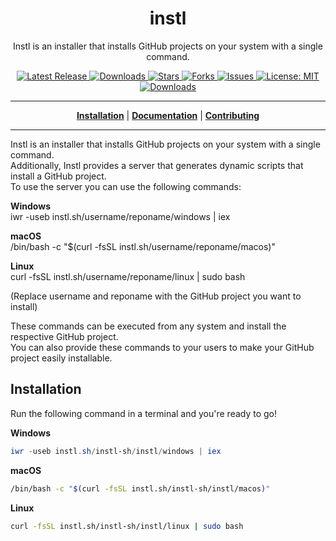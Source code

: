 <h1 align="center">instl</h1>
<p align="center">Instl is an installer that installs GitHub projects on your system with a single command.</p>

<p align="center">

<a href="https://github.com/instl-sh/instl/releases">
<img src="https://img.shields.io/github/v/release/instl-sh/instl?style=flat-square" alt="Latest Release">
</a>

<a href="https://github.com/instl-sh/instl/releases">
<img src="https://img.shields.io/github/downloads/instl-sh/instl/total.svg?style=flat-square" alt="Downloads">
</a>

<a href="https://github.com/instl-sh/instl/stargazers">
<img src="https://img.shields.io/github/stars/instl-sh/instl.svg?style=flat-square" alt="Stars">
</a>

<a href="https://github.com/instl-sh/instl/fork">
<img src="https://img.shields.io/github/forks/instl-sh/instl.svg?style=flat-square" alt="Forks">
</a>

<a href="https://github.com/instl-sh/instl/issues">
<img src="https://img.shields.io/github/issues/instl-sh/instl.svg?style=flat-square" alt="Issues">
</a>

<a href="https://opensource.org/licenses/MIT">
<img src="https://img.shields.io/badge/License-MIT-yellow.svg?style=flat-square" alt="License: MIT">
</a>

<br/>

<a href="https://github.com/instl-sh/instl/releases">
<img src="https://img.shields.io/badge/platform-windows%20%7C%20macos%20%7C%20linux-informational?style=for-the-badge" alt="Downloads">
</a>

<br/>

</p>

----

<p align="center">
<strong><a href="https://instl-sh.github.io/instl/#/installation">Installation</a></strong>
|
<strong><a href="https://instl-sh.github.io/instl/#/docs">Documentation</a></strong>
|
<strong><a href="https://instl-sh.github.io/instl/#/CONTRIBUTING">Contributing</a></strong>
</p>

----

Instl is an installer that installs GitHub projects on your system with a single command.  
Additionally, Instl provides a server that generates dynamic scripts that install a GitHub project.  
To use the server you can use the following commands:
  
**Windows**  
iwr -useb instl.sh/username/reponame/windows | iex  
  
**macOS**  
/bin/bash -c "$(curl -fsSL instl.sh/username/reponame/macos)"  
  
**Linux**  
curl -fsSL instl.sh/username/reponame/linux | sudo bash  
  
(Replace username and reponame with the GitHub project you want to install)  
  
These commands can be executed from any system and install the respective GitHub project.  
You can also provide these commands to your users to make your GitHub project easily installable.

## Installation

Run the following command in a terminal and you're ready to go!

**Windows**
```powershell
iwr -useb instl.sh/instl-sh/instl/windows | iex
```

**macOS**
```bash
/bin/bash -c "$(curl -fsSL instl.sh/instl-sh/instl/macos)"
```

**Linux**
```bash
curl -fsSL instl.sh/instl-sh/instl/linux | sudo bash
```
